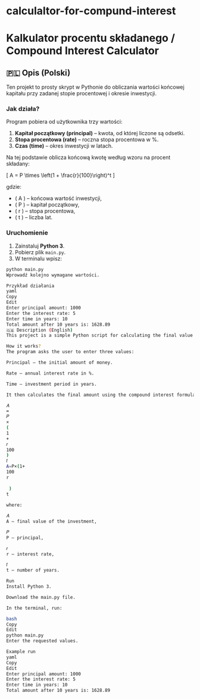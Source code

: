 # calculaltor-for-compund-interest

# Kalkulator procentu składanego / Compound Interest Calculator  

## 🇵🇱 Opis (Polski)

Ten projekt to prosty skrypt w Pythonie do obliczania wartości końcowej kapitału przy zadanej stopie procentowej i okresie inwestycji.  

### Jak działa?

Program pobiera od użytkownika trzy wartości:  
1. **Kapitał początkowy (principal)** – kwota, od której liczone są odsetki.  
2. **Stopa procentowa (rate)** – roczna stopa procentowa w %.  
3. **Czas (time)** – okres inwestycji w latach.  

Na tej podstawie oblicza końcową kwotę według wzoru na procent składany:  

\[
A = P \times \left(1 + \frac{r}{100}\right)^t
\]

gdzie:  
- \( A \) – końcowa wartość inwestycji,  
- \( P \) – kapitał początkowy,  
- \( r \) – stopa procentowa,  
- \( t \) – liczba lat.  

### Uruchomienie

1. Zainstaluj **Python 3**.  
2. Pobierz plik `main.py`.  
3. W terminalu wpisz:  

```bash
python main.py
Wprowadź kolejno wymagane wartości.

Przykład działania
yaml
Copy
Edit
Enter principal amount: 1000
Enter the interest rate: 5
Enter time in years: 10
Total amount after 10 years is: 1628.89
🇬🇧 Description (English)
This project is a simple Python script for calculating the final value of an investment with a given interest rate and investment period.

How it works?
The program asks the user to enter three values:

Principal – the initial amount of money.

Rate – annual interest rate in %.

Time – investment period in years.

It then calculates the final amount using the compound interest formula:

𝐴
=
𝑃
×
(
1
+
𝑟
100
)
𝑡
A=P×(1+ 
100
r
​
 ) 
t
 
where:

𝐴
A – final value of the investment,

𝑃
P – principal,

𝑟
r – interest rate,

𝑡
t – number of years.

Run
Install Python 3.

Download the main.py file.

In the terminal, run:

bash
Copy
Edit
python main.py
Enter the requested values.

Example run
yaml
Copy
Edit
Enter principal amount: 1000
Enter the interest rate: 5
Enter time in years: 10
Total amount after 10 years is: 1628.89
